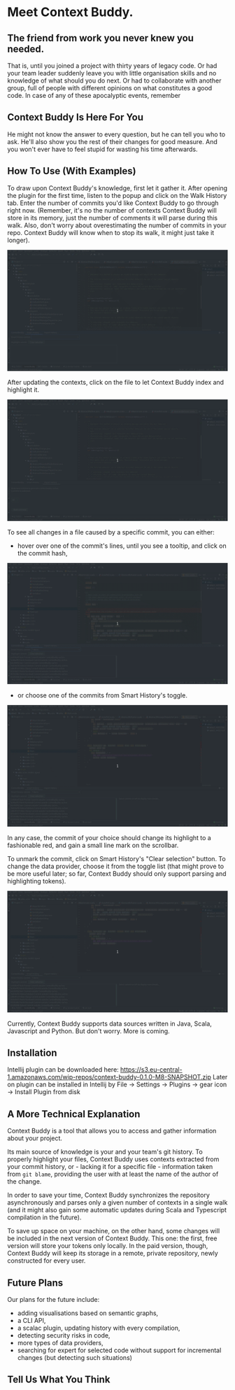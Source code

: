 # Meet Context Buddy.

## The friend from work you never knew you needed. 

That is, until you joined a project with thirty years of legacy code. 
Or had your team leader suddenly leave you with little organisation skills and no knowledge of what should you do next. 
Or had to collaborate with another group, full of people with different opinions on what constitutes a good code.
In case of any of these apocalyptic events, remember

## Context Buddy Is Here For You
 
He might not know the answer to every question, but he can tell you who to ask. 
He'll also show you the rest of their changes for good measure. And you won't ever have to feel stupid for wasting his time 
afterwards.

## How To Use (With Examples)

To draw upon Context Buddy's knowledge, first let it gather it. 
After opening the plugin for the first time, listen to the popup and click on the Walk History tab.
Enter the number of commits you'd like Context Buddy to go through right now. 
(Remember, it's no the number of contexts Context Buddy will store in its memory, just the number of comments it will parse during this walk. 
Also, don't worry about overestimating the number of commits in your repo. 
Context Buddy will know when to stop its walk, it might just take it longer).

![Walk history](imgs/Peek1.gif)

After updating the contexts, click on the file to let Context Buddy index and highlight it.

![Add indexing](imgs/Peek2.gif)

To see all changes in a file caused by a specific commit, you can either:
- hover over one of the commit's lines, until you 
see a tooltip, and click on the commit hash,
 
![Use git blame to parse files](imgs/Peek3.gif)

- or choose one of the commits from Smart History's toggle.

![Color a chosen part](imgs/Peek4.gif)

In any case, the commit of your choice should change its highlight to a fashionable red, and gain a small line mark 
on the scrollbar.

To unmark the commit, click on Smart History's "Clear selection" button. To change the data provider, choose it from the toggle list
(that might prove to be more useful later; so far, Context Buddy should only support parsing and highlighting tokens).

![Unmark the commit](imgs/Peek5.gif)

Currently, Context Buddy supports data sources written in Java, Scala, Javascript and Python. But don't worry.
More is coming.

## Installation

Intellij plugin can be downloaded here: https://s3.eu-central-1.amazonaws.com/wip-repos/context-buddy-0.1.0-M8-SNAPSHOT.zip
Later on plugin can be installed in Intellij by File -> Settings -> Plugins -> gear icon -> Install Plugin from disk

## A More Technical Explanation

Context Buddy is a tool that allows you to access and gather information about your project.

Its main source of knowledge is your and your team's git history. To properly highlight your files, Context Buddy
uses contexts extracted from your commit history, or - lacking it for a specific file - information taken from
`git blame`, providing the user with at least the name of the author of the change.

In order to save your time, Context Buddy synchronizes the repository asynchronously and parses only a given number 
of contexts in a single walk (and it might also gain some automatic updates during Scala and Typescript compilation in the future). 

To save up space on your machine, on the other hand, some changes will be included in the next version of Context Buddy.
This one: the first, free version will store your tokens only locally. In the paid version, though, Context Buddy will keep its storage in a remote, private repository, 
newly constructed for every user. 

## Future Plans

Our plans for the future include:
- adding visualisations based on semantic graphs,
- a CLI API,
- a scalac plugin, updating history with every compilation,
- detecting security risks in code, 
- more types of data providers,
- searching for expert for selected code without support for incremental changes (but detecting such situations)

## Tell Us What You Think